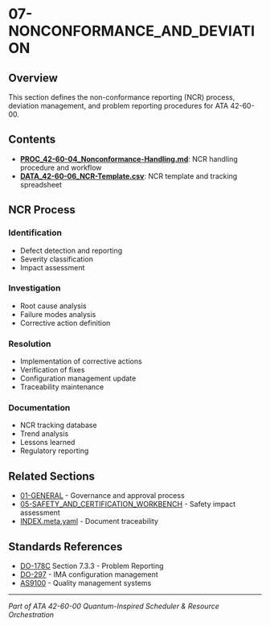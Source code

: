 # 07-NONCONFORMANCE_AND_DEVIATION

## Overview

This section defines the non-conformance reporting (NCR) process, deviation management, and problem reporting procedures for ATA 42-60-00.

## Contents

- **[PROC_42-60-04_Nonconformance-Handling.md](PROC_42-60-04_Nonconformance-Handling.md)**: NCR handling procedure and workflow
- **[DATA_42-60-06_NCR-Template.csv](DATA_42-60-06_NCR-Template.csv)**: NCR template and tracking spreadsheet

## NCR Process

### Identification
- Defect detection and reporting
- Severity classification
- Impact assessment

### Investigation
- Root cause analysis
- Failure modes analysis
- Corrective action definition

### Resolution
- Implementation of corrective actions
- Verification of fixes
- Configuration management update
- Traceability maintenance

### Documentation
- NCR tracking database
- Trend analysis
- Lessons learned
- Regulatory reporting

## Related Sections

- [01-GENERAL](../01-GENERAL/) - Governance and approval process
- [05-SAFETY_AND_CERTIFICATION_WORKBENCH](../05-SAFETY_AND_CERTIFICATION_WORKBENCH/) - Safety impact assessment
- [INDEX.meta.yaml](../INDEX.meta.yaml) - Document traceability

## Standards References

- [DO-178C](https://www.rtca.org/content/standards-guidance-materials) Section 7.3.3 - Problem Reporting
- [DO-297](https://www.rtca.org/content/standards-guidance-materials) - IMA configuration management
- [AS9100](https://www.sae.org/standards/content/as9100d/) - Quality management systems

---

*Part of ATA 42-60-00 Quantum-Inspired Scheduler & Resource Orchestration*
